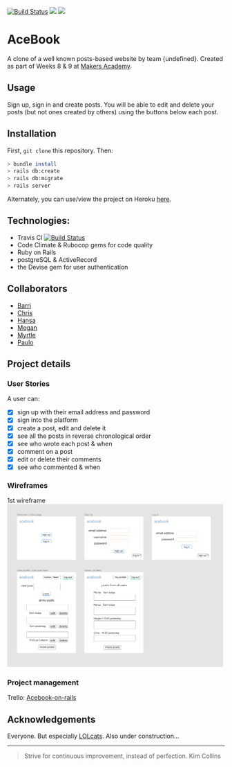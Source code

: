 [![Build Status](https://travis-ci.com/Megscode/acebook_undefined.svg?branch=master)](https://travis-ci.com/Megscode/acebook_undefined) <a href="https://codeclimate.com/github/Megscode/acebook_undefined/maintainability"><img src="https://api.codeclimate.com/v1/badges/f9806e6844b093009c3a/maintainability" /></a> <a href="https://codeclimate.com/github/Megscode/acebook_undefined/test_coverage"><img src="https://api.codeclimate.com/v1/badges/f9806e6844b093009c3a/test_coverage" /></a>

# AceBook  

A clone of a well known posts-based website by team {undefined}. Created as part of Weeks 8 & 9 at [Makers Academy](https://makers.tech/).

## Usage
Sign up, sign in and create posts. You will be able to edit and delete your posts (but not ones created by others) using the buttons below each post.

## Installation
First, `git clone` this repository. Then:
```bash
> bundle install
> rails db:create
> rails db:migrate
> rails server
```

Alternately, you can use/view the project on Heroku [here](#nowhere).

## Technologies:
- Travis CI   [![Build Status](https://travis-ci.org/Megscode/acebook_undefined.svg?branch=master)](https://travis-ci.org/Megscode/acebook_undefined)
- Code Climate & Rubocop gems for code quality
- Ruby on Rails
- postgreSQL & ActiveRecord 
- the Devise gem for user authentication
 

## Collaborators
* [Barri](https://github.com/BarriF13)
* [Chris](https://github.com/saidbyced)
* [Hansa](https://github.com/hansa-lallu)
* [Megan](https://github.com/Megscode)
* [Myrtle](https://github.com/Mrtly)
* [Paulo](https://github.com/Pazoia)

## Project details

### User Stories

A user can:
* [x] sign up with their email address and password
* [x] sign into the platform
* [x] create a post, edit and delete it
* [x] see all the posts in reverse chronological order
* [x] see who wrote each post & when
* [x] comment on a post
* [x] edit or delete their comments
* [x] see who commented & when
 
### Wireframes
1st wireframe <br>
<img src="first-wireframe-acebook.png" width="500">

### Project management
Trello: [Acebook-on-rails](https://trello.com/b/0B2v6FNT/acebook-on-rails)

## Acknowledgements
Everyone. But especially [LOLcats](http://www.lolcats.com/).
Also under construction...

---

> Strive for continuous improvement, instead of perfection.
>                                                Kim Collins
